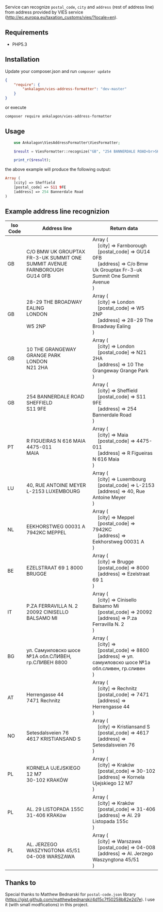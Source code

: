 Service can recognize ``postal_code``, ``city`` and ``address`` (rest of address line) from address provided by VIES service (http://ec.europa.eu/taxation_customs/vies/?locale=en).

Requirements
------------

* PHP5.3

Installation
------------

Update your composer.json and run `composer update`

``` json
{
    "require": {
        "ankalagon/vies-address-formatter": "dev-master"
    }
}
```

or execute

``` bash
composer require ankalagon/vies-address-formatter
```

Usage
------------

``` php
    use Ankalagon\ViesAddressFormatter\ViesFormatter;

    $result = ViesFormatter::recognize("GB", "254 BANNERDALE ROAD<br>SHEFFIELD<br>S11 9FE");

    print_r($result);
```

the above example will produce the following output:

``` php
Array (
    [city] => Sheffield
    [postal_code] => S11 9FE
    [address] => 254 Bannerdale Road
)
```

Example address line recognizion
------------

| Iso Code  | Address line | Return data |
| ------------- | ------------- | ------------- |
| GB | C/O BMW UK GROUPTAX FR-3-UK SUMMIT ONE SUMMIT AVENUE<br>FARNBOROUGH<br>GU14 0FB | Array (<br>    &nbsp;&nbsp;&nbsp;&nbsp;[city] => Farnborough<br>    &nbsp;&nbsp;&nbsp;&nbsp;[postal_code] => GU14 0FB<br>    &nbsp;&nbsp;&nbsp;&nbsp;[address] => C/o Bmw Uk Grouptax Fr-3-uk Summit One Summit Avenue<br>)<br> |
| GB | 28-29 THE BROADWAY<br>EALING<br>LONDON<br><br>W5 2NP | Array (<br>    &nbsp;&nbsp;&nbsp;&nbsp;[city] => London<br>    &nbsp;&nbsp;&nbsp;&nbsp;[postal_code] => W5 2NP<br>    &nbsp;&nbsp;&nbsp;&nbsp;[address] => 28-29 The Broadway Ealing<br>)<br> |
| GB | 10 THE GRANGEWAY<br>GRANGE PARK<br>LONDON<br>N21 2HA | Array (<br>    &nbsp;&nbsp;&nbsp;&nbsp;[city] => London<br>    &nbsp;&nbsp;&nbsp;&nbsp;[postal_code] => N21 2HA<br>    &nbsp;&nbsp;&nbsp;&nbsp;[address] => 10 The Grangeway Grange Park<br>)<br> |
| GB | 254 BANNERDALE ROAD<br>SHEFFIELD<br>S11 9FE | Array (<br>    &nbsp;&nbsp;&nbsp;&nbsp;[city] => Sheffield<br>    &nbsp;&nbsp;&nbsp;&nbsp;[postal_code] => S11 9FE<br>    &nbsp;&nbsp;&nbsp;&nbsp;[address] => 254 Bannerdale Road<br>)<br> |
| PT | R FIGUEIRAS N 616 MAIA<br>4475-011<br>MAIA | Array (<br>    &nbsp;&nbsp;&nbsp;&nbsp;[city] => Maia<br>    &nbsp;&nbsp;&nbsp;&nbsp;[postal_code] => 4475-011<br>    &nbsp;&nbsp;&nbsp;&nbsp;[address] => R Figueiras N 616 Maia<br>)<br> |
| LU | 40, RUE ANTOINE MEYER L-2153  LUXEMBOURG | Array (<br>    &nbsp;&nbsp;&nbsp;&nbsp;[city] => Luxembourg<br>    &nbsp;&nbsp;&nbsp;&nbsp;[postal_code] => L-2153<br>    &nbsp;&nbsp;&nbsp;&nbsp;[address] => 40, Rue Antoine Meyer<br>)<br> |
| NL |  EEKHORSTWEG 00031 A 7942KC MEPPEL  | Array (<br>    &nbsp;&nbsp;&nbsp;&nbsp;[city] => Meppel<br>    &nbsp;&nbsp;&nbsp;&nbsp;[postal_code] => 7942KC<br>    &nbsp;&nbsp;&nbsp;&nbsp;[address] => Eekhorstweg 00031 A<br>)<br> |
| BE | EZELSTRAAT 69 1 8000  BRUGGE | Array (<br>    &nbsp;&nbsp;&nbsp;&nbsp;[city] => Brugge<br>    &nbsp;&nbsp;&nbsp;&nbsp;[postal_code] => 8000<br>    &nbsp;&nbsp;&nbsp;&nbsp;[address] => Ezelstraat 69 1<br>)<br> |
| IT | P.ZA FERRAVILLA N. 2  20092 CINISELLO BALSAMO MI  | Array (<br>    &nbsp;&nbsp;&nbsp;&nbsp;[city] => Cinisello Balsamo Mi<br>    &nbsp;&nbsp;&nbsp;&nbsp;[postal_code] => 20092<br>    &nbsp;&nbsp;&nbsp;&nbsp;[address] => P.za Ferravilla N. 2<br>)<br> |
| BG | ул. Самуиловско шосе  №1А обл.СЛИВЕН, гр.СЛИВЕН 8800 | Array (<br>    &nbsp;&nbsp;&nbsp;&nbsp;[city] => <br>    &nbsp;&nbsp;&nbsp;&nbsp;[postal_code] => 8800<br>    &nbsp;&nbsp;&nbsp;&nbsp;[address] => ул. самуиловско шосе  №1а обл.сливен, гр.сливен<br>)<br> |
| AT | Herrengasse 44<br>7471 Rechnitz | Array (<br>    &nbsp;&nbsp;&nbsp;&nbsp;[city] => Rechnitz<br>    &nbsp;&nbsp;&nbsp;&nbsp;[postal_code] => 7471<br>    &nbsp;&nbsp;&nbsp;&nbsp;[address] => Herrengasse 44<br>)<br> |
| NO | Setesdalsveien 76<br>4617 KRISTIANSAND S | Array (<br>    &nbsp;&nbsp;&nbsp;&nbsp;[city] => Kristiansand S<br>    &nbsp;&nbsp;&nbsp;&nbsp;[postal_code] => 4617<br>    &nbsp;&nbsp;&nbsp;&nbsp;[address] => Setesdalsveien 76<br>)<br> |
| PL | KORNELA UJEJSKIEGO 12 M7<br>30-102 KRAKÓW | Array (<br>    &nbsp;&nbsp;&nbsp;&nbsp;[city] => Kraków<br>    &nbsp;&nbsp;&nbsp;&nbsp;[postal_code] => 30-102<br>    &nbsp;&nbsp;&nbsp;&nbsp;[address] => Kornela Ujejskiego 12 M7<br>)<br> |
| PL | AL. 29 LISTOPADA 155C<br>31-406 KRAKów | Array (<br>    &nbsp;&nbsp;&nbsp;&nbsp;[city] => Kraków<br>    &nbsp;&nbsp;&nbsp;&nbsp;[postal_code] => 31-406<br>    &nbsp;&nbsp;&nbsp;&nbsp;[address] => Al. 29 Listopada 155c<br>)<br> |
| PL | AL. JERZEGO WASZYNGTONA 45/51<br>04-008 WARSZAWA | Array (<br>    &nbsp;&nbsp;&nbsp;&nbsp;[city] => Warszawa<br>    &nbsp;&nbsp;&nbsp;&nbsp;[postal_code] => 04-008<br>    &nbsp;&nbsp;&nbsp;&nbsp;[address] => Al. Jerzego Waszyngtona 45/51<br>)<br> |

Thanks to
------------

Special thanks to Matthew Bednarski for ``postal-code.json`` library (https://gist.github.com/matthewbednarski/4d15c7f50258b82e2d7e). I use it (with small modfications) in this project.
